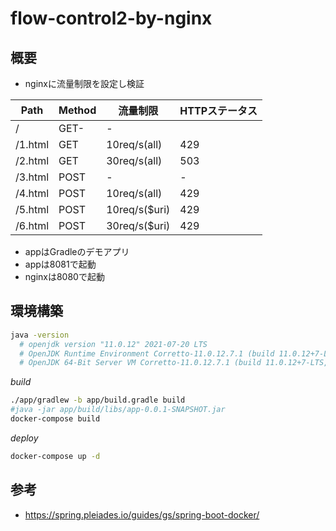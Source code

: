 # flow-control2-by-nginx

## 概要

- nginxに流量制限を設定し検証

|Path|Method|流量制限|HTTPステータス|
|--|--|--|--|
|/|GET-|-|
|/1.html|GET|10req/s(all)|429|
|/2.html|GET|30req/s(all)|503|
|/3.html|POST|-|-|
|/4.html|POST|10req/s(all)|429|
|/5.html|POST|10req/s($uri)|429|
|/6.html|POST|30req/s($uri)|429|

- appはGradleのデモアプリ
- appは8081で起動
- nginxは8080で起動

## 環境構築

```sh
java -version
  # openjdk version "11.0.12" 2021-07-20 LTS
  # OpenJDK Runtime Environment Corretto-11.0.12.7.1 (build 11.0.12+7-LTS)
  # OpenJDK 64-Bit Server VM Corretto-11.0.12.7.1 (build 11.0.12+7-LTS, mixed mode)
```

*build*

```sh
./app/gradlew -b app/build.gradle build
#java -jar app/build/libs/app-0.0.1-SNAPSHOT.jar
docker-compose build
```

*deploy*

```sh
docker-compose up -d
```

## 参考

- https://spring.pleiades.io/guides/gs/spring-boot-docker/
